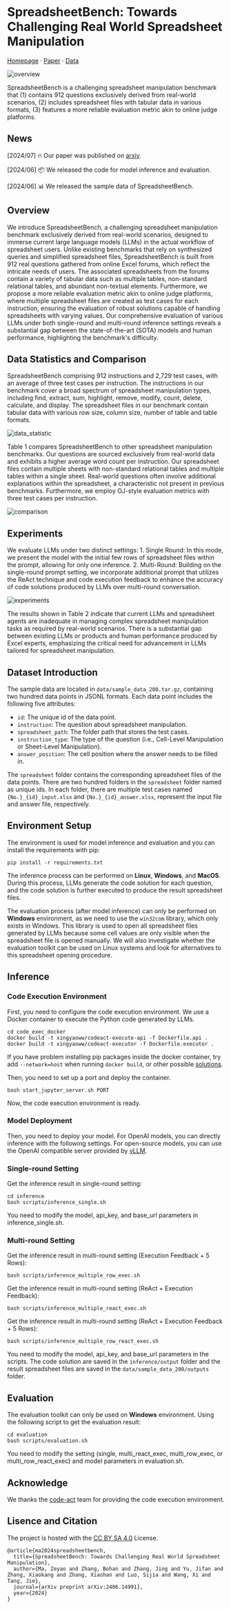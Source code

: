 # SpreadsheetBench: Towards Challenging Real World Spreadsheet Manipulation

[Homepage](https://spreadsheetbench.github.io/) · [Paper](https://arxiv.org/abs/2406.14991) · [Data](https://github.com/RUCKBReasoning/SpreadsheetBench/tree/main/data)

![overview](images/pipeline.png "The benchmark construction pipeline and OJ-style evaluation of SpreadsheetBench.")

SpreadsheetBench is a challenging spreadsheet manipulation benchmark that (1) contains 912 questions exclusively derived from real-world scenarios, (2) includes spreadsheet files with tabular data in various formats, (3) features a more reliable evaluation metric akin to online judge platforms.

## News

[2024/07] 🔥 Our paper was published on [arxiv](https://arxiv.org/abs/2406.14991).

[2024/06] 📦 We released the code for model inference and evaluation.

[2024/06] 📊 We released the sample data of SpreadsheetBench.

## Overview

We introduce SpreadsheetBench, a challenging spreadsheet manipulation benchmark exclusively derived from real-world scenarios, designed to immerse current large language models (LLMs) in the actual workflow of spreadsheet users. Unlike existing benchmarks that rely on synthesized queries and simplified spreadsheet files, SpreadsheetBench is built from 912 real questions gathered from online Excel forums, which reflect the intricate needs of users. The associated spreadsheets from the forums contain a variety of tabular data such as multiple tables, non-standard relational tables, and abundant non-textual elements. Furthermore, we propose a more reliable evaluation metric akin to online judge platforms, where multiple spreadsheet files are created as test cases for each instruction, ensuring the evaluation of robust solutions capable of handling spreadsheets with varying values. Our comprehensive evaluation of various LLMs under both single-round and multi-round inference settings reveals a substantial gap between the state-of-the-art (SOTA) models and human performance, highlighting the benchmark's difficulty.

## Data Statistics and Comparison

SpreadsheetBench comprising 912 instructions and 2,729 test cases, with an average of three test cases per instruction. The instructions in our benchmark cover a broad spectrum of spreadsheet manipulation types, including find, extract, sum, highlight, remove, modify, count, delete, calculate, and display. The spreadsheet files in our benchmark contain tabular data with various row size, column size, number of table and table formats.

![data_statistic](images/data_statistic.png "")

Table 1 compares SpreadsheetBench to other spreadsheet manipulation benchmarks. Our questions are sourced exclusively from real-world data and exhibits a higher average word count per instruction. Our spreadsheet files contain multiple sheets with non-standard relational tables and multiple tables within a single sheet. Real-world questions often involve additional explanations within the spreadsheet, a characteristic not present in previous benchmarks. Furthermore, we employ OJ-style evaluation metrics with three test cases per instruction.

![comparison](images/comparison.png "")

## Experiments

We evaluate LLMs under two distinct settings: 1. Single Round: In this mode, we present the model with the initial few rows of spreadsheet files within the prompt, allowing for only one inference. 2. Multi-Round: Building on the single-round prompt setting, we incorporate additional prompt that utilizes the ReAct technique and code execution feedback to enhance the accuracy of code solutions produced by LLMs over multi-round conversation.

![experiments](images/experiments.png "")

The results shown in Table 2 indicate that current LLMs and spreadsheet agents are inadequate in managing complex spreadsheet manipulation tasks as required by real-world scenarios. There is a substantial gap between existing LLMs or products and human performance produced by Excel experts, emphasizing the critical need for advancement in LLMs tailored for spreadsheet manipulation.

## Dataset Introduction

The sample data are located in ``data/sample_data_200.tar.gz``, containing two hundred data points in JSONL formats.
Each data point includes the following five attributes:
- ``id``: The unique id of the data point.
- ``instruction``: The question about spreadsheet manipulation.
- ``spreadsheet_path``: The folder path that stores the test cases.
- ``instruction_type``: The type of the question (i.e., Cell-Level Manipulation or Sheet-Level Manipulation).
- ``answer_position``: The cell position where the answer needs to be filled in.

The ```spreadsheet``` folder contains the corresponding spreadsheet files of the data points. There are two hundred folders in the ```spreadsheet``` folder named as unique ids. In each folder, there are multiple test cases named ```{No.}_{id}_input.xlsx``` and ```{No.}_{id}_answer.xlsx```, represent the input file and answer file, respectively.

## Environment Setup

The environment is used for model inference and evaluation and you can install the requirements with pip:
```
pip install -r requirements.txt
```

The inference process can be performed on **Linux**, **Windows**, and **MacOS**.
During this process, LLMs generate the code solution for each question, and the code solution is further executed to produce the result spreadsheet files.

The evaluation process (after model inference) can only be performed on **Windows** environment, as we need to use the ```win32com``` library, which only exists in Windows.
This library is used to open all spreadsheet files generated by LLMs because some cell values are only visible when the spreadsheet file is opened manually.
We will also investigate whether the evaluation toolkit can be used on Linux systems and look for alternatives to this spreadsheet opening procedure.

## Inference

### Code Execution Environment

First, you need to configure the code execution environment. We use a Docker container to execute the Python code generated by LLMs.
```
cd code_exec_docker
docker build -t xingyaoww/codeact-execute-api -f Dockerfile.api .
docker build -t xingyaoww/codeact-executor -f Dockerfile.executor .
```

If you have problem installing pip packages inside the docker container, try add ```--network=host``` when running ```docker build```, or other possible [solutions](https://stackoverflow.com/questions/28668180/cant-install-pip-packages-inside-a-docker-container-with-ubuntu).

Then, you need to set up a port and deploy the container.
```
bash start_jupyter_server.sh PORT
```

Now, the code execution environment is ready.

### Model Deployment

Then, you need to deploy your model.
For OpenAI models, you can directly inference with the following settings.
For open-source models, you can use the OpenAI compatible server provided by [vLLM](https://docs.vllm.ai/en/stable/serving/openai_compatible_server.html).

### Single-round Setting

Get the inference result in single-round setting:
```
cd inference
bash scripts/inference_single.sh
```

You need to modify the model, api_key, and base_url parameters in inference_single.sh.

### Multi-round Setting

Get the inference result in multi-round setting (Execution Feedback + 5 Rows):
```
bash scripts/inference_multiple_row_exec.sh
```

Get the inference result in multi-round setting (ReAct + Execution Feedback):
```
bash scripts/inference_multiple_react_exec.sh
```

Get the inference result in multi-round setting (ReAct + Execution Feedback + 5 Rows):
```
bash scripts/inference_multiple_row_react_exec.sh
```

You need to modify the model, api_key, and base_url parameters in the scripts.
The code solution are saved in the ```inference/output``` folder and the result spreadsheet files are saved in the ```data/sample_data_200/outputs``` folder.

## Evaluation

The evaluation toolkit can only be used on **Windows** environment.
Using the following script to get the evaluation result:
```
cd evaluation
bash scripts/evaluation.sh
```

You need to modify the setting (single, multi_react_exec, multi_row_exec, or multi_row_react_exec) and model parameters in evaluation.sh.

## Acknowledge

We thanks the [code-act](https://github.com/xingyaoww/code-act) team for providing the code execution environment.

## Lisence and Citation

The project is hosted with the [CC BY SA 4.0](https://creativecommons.org/licenses/by-sa/4.0/) License.

```
@article{ma2024spreadsheetbench,
  title={SpreadsheetBench: Towards Challenging Real World Spreadsheet Manipulation},
  author={Ma, Zeyao and Zhang, Bohan and Zhang, Jing and Yu, Jifan and Zhang, Xiaokang and Zhang, Xiaohan and Luo, Sijia and Wang, Xi and Tang, Jie},
  journal={arXiv preprint arXiv:2406.14991},
  year={2024}
}
```
